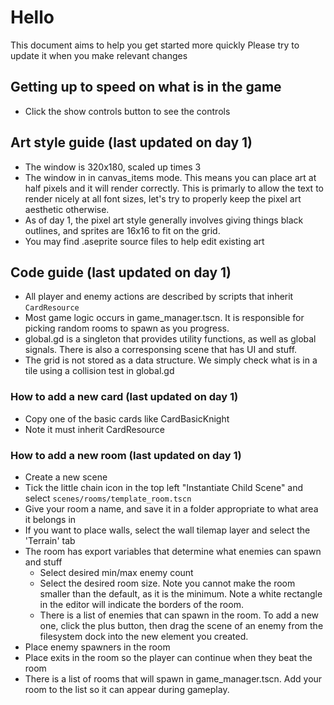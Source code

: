 # Hello

This document aims to help you get started more quickly
Please try to update it when you make relevant changes


## Getting up to speed on what is in the game
- Click the show controls button to see the controls


## Art style guide (last updated on day 1)
- The window is 320x180, scaled up times 3
- The window in in canvas_items mode. This means you can place art at half pixels and it will render correctly. This is primarly to allow the text to render nicely at all font sizes, let's try to properly keep the pixel art aesthetic otherwise.
- As of day 1, the pixel art style generally involves giving things black outlines, and sprites are 16x16 to fit on the grid.
- You may find .aseprite source files to help edit existing art


## Code guide (last updated on day 1)
- All player and enemy actions are described by scripts that inherit `CardResource`
- Most game logic occurs in game_manager.tscn. It is responsible for picking random rooms to spawn as you progress.
- global.gd is a singleton that provides utility functions, as well as global signals. There is also a corresponsing scene that has UI and stuff.
- The grid is not stored as a data structure. We simply check what is in a tile using a collision test in global.gd

### How to add a new card (last updated on day 1)
- Copy one of the basic cards like CardBasicKnight
- Note it must inherit CardResource

### How to add a new room (last updated on day 1)
- Create a new scene
- Tick the little chain icon in the top left "Instantiate Child Scene" and select `scenes/rooms/template_room.tscn`
- Give your room a name, and save it in a folder appropriate to what area it belongs in
- If you want to place walls, select the wall tilemap layer and select the 'Terrain' tab
- The room has export variables that determine what enemies can spawn and stuff
    - Select desired min/max enemy count
    - Select the desired room size. Note you cannot make the room smaller than the default, as it is the minimum. Note a white rectangle in the editor will indicate the borders of the room.
    - There is a list of enemies that can spawn in the room. To add a new one, click the plus button, then drag the scene of an enemy from the filesystem dock into the new element you created.
- Place enemy spawners in the room
- Place exits in the room so the player can continue when they beat the room
- There is a list of rooms that will spawn in game_manager.tscn. Add your room to the list so it can appear during gameplay.
